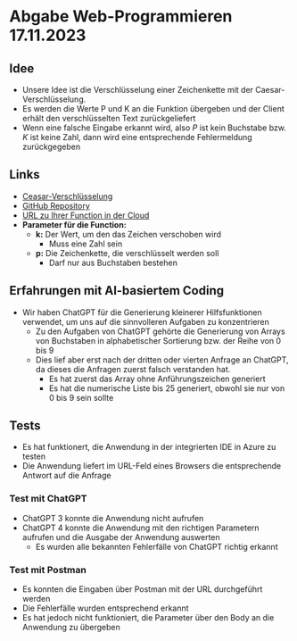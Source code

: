 # Abgabe Web-Programmieren 17.11.2023
## Idee
* Unsere Idee ist die Verschlüsselung einer Zeichenkette mit der Caesar-Verschlüsselung.
* Es werden die Werte P und K an die Funktion übergeben und der Client erhält den verschlüsselten Text zurückgeliefert
* Wenn eine falsche Eingabe erkannt wird, also *P* ist kein Buchstabe bzw. *K* ist keine Zahl, dann wird eine entsprechende Fehlermeldung zurückgegeben
## Links
* [Ceasar-Verschlüsselung]( https://de.wikipedia.org/wiki/Caesar-Verschl%C3%BCsselung)
* [GitHub Repository](https://github.com/kirkya99/ceasarCodationCalculator)
* [URL zu Ihrer Function in der Cloud](https://ceasar.azurewebsites.net/api/caesarCodation?)
* **Parameter für die Function:**
    * **k:** Der Wert, um den das Zeichen verschoben wird
        * Muss eine Zahl sein
    * **p:** Die Zeichenkette, die verschlüsselt werden soll
        * Darf nur aus Buchstaben bestehen
## Erfahrungen mit AI-basiertem Coding
* Wir haben ChatGPT für die Generierung kleinerer Hilfsfunktionen verwendet, um uns auf die sinnvolleren Aufgaben zu konzentrieren
    * Zu den Aufgaben von ChatGPT gehörte die Generierung von Arrays von Buchstaben in alphabetischer Sortierung bzw. der Reihe von 0 bis 9
    * Dies lief aber erst nach der dritten oder vierten Anfrage an ChatGPT, da dieses die Anfragen zuerst falsch verstanden hat.
        * Es hat zuerst das Array ohne Anführungszeichen generiert
        * Es hat die numerische Liste bis 25 generiert, obwohl sie nur von 0 bis 9 sein sollte 
## Tests
* Es hat funktionert, die Anwendung in der integrierten IDE in Azure zu testen
* Die Anwendung liefert im URL-Feld eines Browsers die entsprechende Antwort auf die Anfrage
### Test mit ChatGPT
* ChatGPT 3 konnte die Anwendung nicht aufrufen
* ChatGPT 4 konnte die Anwendung mit den richtigen Parametern aufrufen und die Ausgabe der Anwendung auswerten
    * Es wurden alle bekannten Fehlerfälle von ChatGPT richtig erkannt
### Test mit Postman
* Es konnten die Eingaben über Postman mit der URL durchgeführt werden
* Die Fehlerfälle wurden entsprechend erkannt
* Es hat jedoch nicht funktioniert, die Parameter über den Body an die Anwendung zu übergeben
